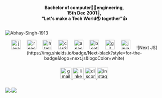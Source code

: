 <h4 align="center">Bachelor of computer👨‍⚖️engineering, <br>15th Dec 2001🎂, <br>"Let's make a Tech World🌎 together"👍</h4>

###


<p align="left"> <img src="https://komarev.com/ghpvc/?username=Abhay-Singh-1913&label=Profile+Vistors&color=0e75b6&style=plastic" alt="Abhay-Singh-1913" /> </p>


<div align="center">
  <img src="https://cdn.jsdelivr.net/gh/devicons/devicon/icons/javascript/javascript-original.svg" height="30" alt="javascript logo"  />
  <img width="12" />
  <img src="https://cdn.jsdelivr.net/gh/devicons/devicon/icons/react/react-original.svg" height="30" alt="react logo"  />
  <img width="12" />
  <img src="https://cdn.jsdelivr.net/gh/devicons/devicon/icons/html5/html5-original.svg" height="30" alt="html5 logo"  />
  <img width="12" />
  <img src="https://cdn.jsdelivr.net/gh/devicons/devicon/icons/css3/css3-original.svg" height="30" alt="css3 logo"  />
  <img width="12" />
  <img src="https://cdn.jsdelivr.net/gh/devicons/devicon/icons/anaconda/anaconda-original.svg" height="30" alt="anaconda logo"  />
  <img width="12" />
  <img src="https://cdn.jsdelivr.net/gh/devicons/devicon/icons/bootstrap/bootstrap-original.svg" height="30" alt="bootstrap logo"  />
  <img width="12" />
  <img src="https://cdn.jsdelivr.net/gh/devicons/devicon/icons/git/git-original.svg" height="30" alt="git logo"  />
  <img width="12" />
  <img src="https://cdn.jsdelivr.net/gh/devicons/devicon/icons/java/java-original.svg" height="30" alt="java logo"  />
  <img width="12" />
  ![Next JS](https://img.shields.io/badge/Next-black?style=for-the-badge&logo=next.js&logoColor=white) 
</div>

###

<div align="center">
  <a href="as1240143@gmail.com" target="_blank">
    <img src="https://img.shields.io/static/v1?message=Gmail&logo=gmail&label=&color=D14836&logoColor=white&labelColor=&style=for-the-badge" height="35" alt="gmail logo"  />
  </a>
   <a href="https://www.linkedin.com/in/abhay-singh-b7735b245/" target="_blank">
  <img src="https://img.shields.io/static/v1?message=LinkedIn&logo=linkedin&label=&color=0077B5&logoColor=white&labelColor=&style=for-the-badge" height="35" alt="linkedin logo"  />
  </a>
   <a href="https://discordapp.com/users/855704100930453524" target="_blank">
  <img src="https://img.shields.io/static/v1?message=Discord&logo=discord&label=&color=7289DA&logoColor=white&labelColor=&style=for-the-badge" height="35" alt="discord logo"  />
     </a>
   <a href="https://www.instagram.com/kingraj_2001/" target="_blank">
  <img src="https://img.shields.io/static/v1?message=Instagram&logo=instagram&label=&color=E4405F&logoColor=white&labelColor=&style=for-the-badge" height="35" alt="instagram logo"  />
     </a>
</div>

###
<a href="https://github.com/Abhay-Singh-1913/github-readme-stats">
  <img align="center" src="https://github-readme-stats.vercel.app/api?username=Abhay-Singh-1913&count_private=true&show_icons=true&include_all_commits=true&hide_border=true&hide_title=true" />
</a>
<a href="https://github.com/Abhay-Singh-1913/github-readme-stats">
  <img align="center" src="https://github-readme-stats.vercel.app/api/top-langs/?username=Abhay-Singh-1913&langs_count=3&hide_title=true&hide_border=true" />
</a>

###



###

###

